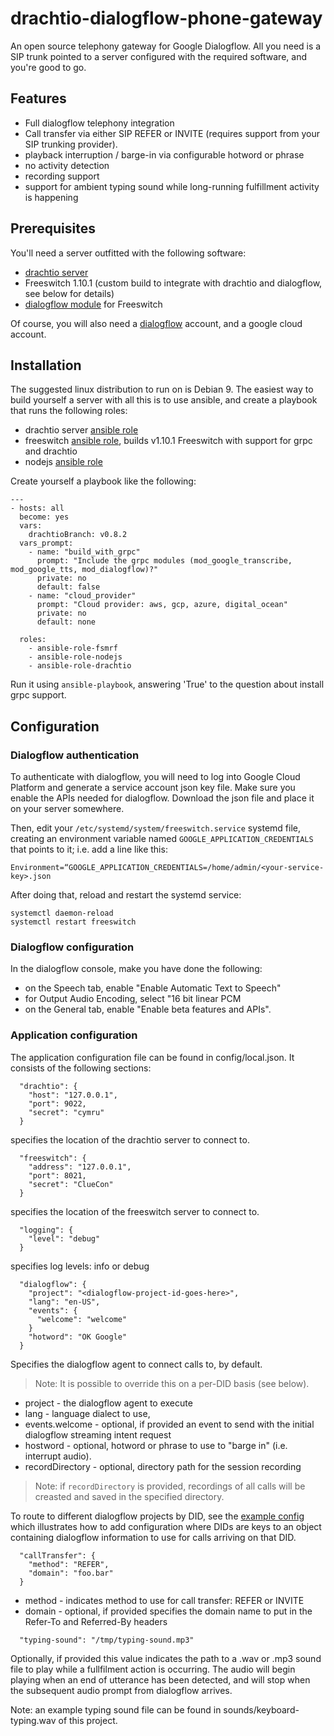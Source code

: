 # drachtio-dialogflow-phone-gateway

An open source telephony gateway for Google Dialogflow.  All you need is a SIP trunk pointed to a server configured with the required software, and you're good to go. 

## Features
- Full dialogflow telephony integration
- Call transfer via either SIP REFER or INVITE (requires support from your SIP trunking provider).
- playback interruption / barge-in via configurable hotword or phrase
- no activity detection
- recording support
- support for ambient typing sound while long-running fulfillment activity is happening

## Prerequisites
You'll need a server outfitted with the following software:

- [drachtio server](https://drachtio.org)
- Freeswitch 1.10.1 (custom build to integrate with drachtio and dialogflow, see below for details)
- [dialogflow module](https://github.com/davehorton/drachtio-freeswitch-modules/tree/master/modules/mod_dialogflow) for Freeswitch

Of course, you will also need a [dialogflow](https://dialogflow.com/) account, and a google cloud account.

## Installation
The suggested linux distribution to run on is Debian 9. The easiest way to build yourself a server with all this is to use ansible, and create a playbook that runs the following roles:
* drachtio server [ansible role](https://github.com/davehorton/ansible-role-drachtio)
* freeswitch [ansible role](https://github.com/davehorton/ansible-role-fsmrf), builds v1.10.1 Freeswitch with support for grpc and drachtio
* nodejs [ansible role](https://github.com/davehorton/ansible-role-nodejs)

Create yourself a playbook like the following:
```
---
- hosts: all
  become: yes
  vars:
    drachtioBranch: v0.8.2
  vars_prompt:
    - name: "build_with_grpc"
      prompt: "Include the grpc modules (mod_google_transcribe, mod_google_tts, mod_dialogflow)?"
      private: no
      default: false
    - name: "cloud_provider"
      prompt: "Cloud provider: aws, gcp, azure, digital_ocean"
      private: no
      default: none

  roles:
    - ansible-role-fsmrf
    - ansible-role-nodejs
    - ansible-role-drachtio
```
Run it using `ansible-playbook`, answering 'True' to the question about install grpc support.

## Configuration

### Dialogflow authentication
To authenticate with dialogflow, you will need to log into Google Cloud Platform and generate a service account json key file.  Make sure you enable the APIs needed for dialogflow.  Download the json file and place it on your server somewhere. 

Then, edit your `/etc/systemd/system/freeswitch.service` systemd file, creating an environment variable named `GOOGLE_APPLICATION_CREDENTIALS` that points to it; i.e. add a line like this:
```
Environment=“GOOGLE_APPLICATION_CREDENTIALS=/home/admin/<your-service-key>.json
```

After doing that, reload and restart the systemd service:
```
systemctl daemon-reload
systemctl restart freeswitch
```

### Dialogflow configuration
In the dialogflow console, make you have done the following:
* on the Speech tab, enable "Enable Automatic Text to Speech"
* for Output Audio Encoding, select "16 bit linear PCM
* on the General tab, enable "Enable beta features and APIs".

### Application configuration
The application configuration file can be found in config/local.json.  It consists of the following sections:

```
  "drachtio": {
    "host": "127.0.0.1",
    "port": 9022,
    "secret": "cymru"
  }
```
specifies the location of the drachtio server to connect to.

```
  "freeswitch": {
    "address": "127.0.0.1",
    "port": 8021,
    "secret": "ClueCon"
  }
```
specifies the location of the freeswitch server to connect to.

```
  "logging": {
    "level": "debug"
  }
```
specifies log levels: info or debug

```
  "dialogflow": {
    "project": "<dialogflow-project-id-goes-here>",
    "lang": "en-US",
    "events": {
      "welcome": "welcome"
    }
    "hotword": "OK Google"
  }
```
Specifies the dialogflow agent to connect calls to, by default.
> Note: It is possible to override this on a per-DID basis (see below). 
* project - the dialogflow agent to execute
* lang - language dialect to use, 
* events.welcome - optional, if provided an event to send with the initial dialogflow streaming intent request
* hostword - optional, hotword or phrase to use to "barge in" (i.e. interrupt audio).
* recordDirectory - optional, directory path for the session recording

> Note: if `recordDirectory` is provided, recordings of all calls will be creasted and saved in the specified directory.

To route to different dialogflow projects by DID, see the [example config](config/(local.json/example)) which illustrates how to add configuration where DIDs are keys to an object containing dialogflow information to use for calls arriving on that DID.

```
  "callTransfer": {
    "method": "REFER",
    "domain": "foo.bar"
  }
```
* method - indicates method to use for call transfer: REFER or INVITE
* domain - optional, if provided specifies the domain name to put in the Refer-To and Referred-By headers

```
  "typing-sound": "/tmp/typing-sound.mp3"
```
Optionally, if provided this value indicates the path to a .wav or .mp3 sound file to play while a fullfilment action is occurring.  The audio will begin playing when an end of utterance has been detected, and will stop when the subsequent audio prompt from dialogflow arrives.

Note: an example typing sound file can be found in sounds/keyboard-typing.wav of this project.